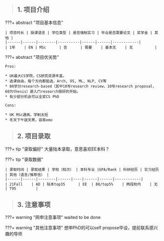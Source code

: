 > ## **1. 项目介绍**

???+ abstract "项目基本信息" 

    | 项目时长 | 授课语言 | 学位类型 | 是否强制实习 | 毕业是否需要论文 | 奖学金 | 其他 |
    |------|------|--------|----------|------|------|------------|
    | 1年    | EN | MSc      | 否      | 需要    | 基本无    | 无          |

???+ abstract "项目优劣势" 

    Pros:
    
    * UK最大CS学院，CS研究资源丰富。
    * 选课自由，每个方向都能选，Arch, OS, ML, NLP, CV等
    * 80学分research-based（其中10写research review，10写research proposal，60为thesis）是入门research很好的开始。
    * 有少部分机会可以全奖CS PhD
    
    Cons:

    * UK MSc通病，学制太短
    * 冬天下午就天黑，容易emo

> ## **2. 项目录取**

???+ tip "录取偏好"
    大量陆本录取，意思喜欢EE本科？

???+ tip "录取数据"

    | 录取时间 | 录取结果 | 学校（档次） | 本科专业 |GPA/Rank | 科研经历 | 实习经历 | 其他（语言/推荐信） |
    |------|------|--------|------|----|------|------|------------|
    | 21Fall    | AD | 陆本top35      | EE  | 88/top5%    | 两段校内    | 无    | T95         |


> ## **3. 注意事项**

???+ warning "网申注意事项"
    waited to be done

???+ warning "其他注意事项"
    想申PhD的可以self propose毕设，提前联系感兴趣的导师

